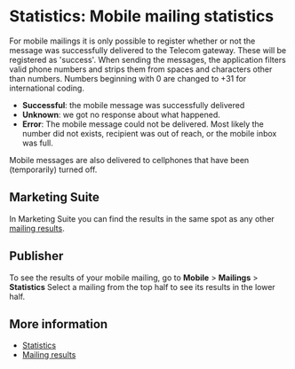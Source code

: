 # Statistics: Mobile mailing statistics

For mobile mailings it is only possible to register whether or not the
message was successfully delivered to the Telecom gateway. These will be
registered as 'success'. When sending the messages, the application
filters valid phone numbers and strips them from spaces and characters
other than numbers. Numbers beginning with 0 are changed to +31 for
international coding.

-   **Successful**: the mobile message was successfully delivered
-   **Unknown**: we got no response about what happened.
-   **Error**: The mobile message could not be delivered. Most likely
    the number did not exists, recipient was out of reach, or the mobile
    inbox was full.

Mobile messages are also delivered to cellphones that have been
(temporarily) turned off.

## Marketing Suite

In Marketing Suite you can find the results in the same spot as any other 
[mailing results](./statistics-mailing).

## Publisher

To see the results of your mobile mailing, go to **Mobile** \> **Mailings** \> **Statistics**
Select a mailing from the top half to see its results in the lower half.

## More information

* [Statistics](./statistics)
* [Mailing results](./statistics-mailing)
